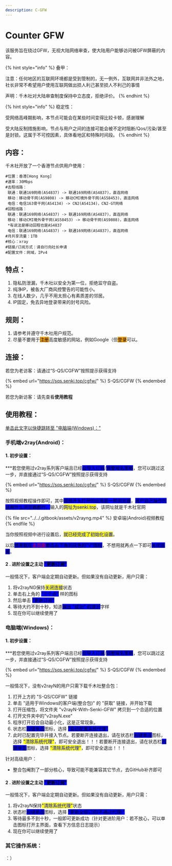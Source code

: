 ```yaml
---
description: C-GFW
---
```


# Counter GFW

该服务旨在绕过GFW，无视大陆网络审查，使大陆用户能够访问被GFW屏蔽的内容。

{% hint style="info" %}
叠甲：

注意：任何地区的互联网环境都是受到管制的，无一例外，互联网并非法外之地，社长非常不希望用户使用互联网做出损人利己甚至损人不利己的事情

声明：千木社对大陆审查制度保持中立态度，拒绝评价。
{% endhint %}

{% hint style="info" %}
稳定性：

受网络高峰期影响，本节点可能会在某些时间变得比较卡顿，感谢理解

受大陆反制措施影响，节点与用户之间的连接可能会被不定时阻断/Qos/污染/甚至是封锁。这属于不可控因素，具体看地区和特殊时间段。
{% endhint %}

## 内容：

千木社开放了一个香港节点供用户使用：

```
#位置：香港[Hong Kong]
#速率：30Mbps
#去程线路：
 联通：联通169网络(AS4837) -> 联通169网络(AS4837)，直连网络
 移动：移动骨干网(AS9808) -> 移动CMI境外骨干网(AS58453)，直连网络
 电信：电信163骨干网(AS4134) -> CN2(AS4134)，CN2-GT网络
#回程线路：
 联通：联通169网络(AS4837) -> 联通169网络(AS4837)，直连网络
 移动：移动CMI境外骨干网(AS58453) -> 移动骨干网(AS9808)，直连网络
 *有说法是移动回程也是AS4837
 电信：联通169网络(AS4837) -> 联通169网络(AS4837)，直连网络
#月共享流量：1TB
#核心：xray
#链接/订阅方式：请自行向社长申请
#配置文件：网域，IPv4
```

## 特点：

1. 隐私防泄漏，千木社以安全为第一位，拒绝监守自盗。
2. 纯净IP，被各大厂商风控警告的可能性小。
3. 在线人数少，几乎不用太担心有素质差的邻居。
4. IP固定，免去异地登录带来的封号风险。

## 规则：

1. 请参考并遵守千木社用户规范。
2. 尽量不要用于<mark style="background-color:orange;">注册</mark>高度敏感的网站，例如Google（但<mark style="background-color:orange;">登录</mark>可以。

## 连接：

若您为老访客：请通过“S-QS/CGFW”按照提示获得支持

{% embed url="https://sqs.senki.top/cgfw/" %}
S-QS/CGFW
{% endembed %}

若您为新访客：请先查看**使用教程**

## 使用教程：

[单击此文字以快捷跳转至 "电脑端(Windows)："](cgfw.md#dian-nao-duan-windows)

### 手机端v2ray(Android)：

#### 1. 初步设置：

\*\*\*若您使用过v2ray系列客户端且已经<mark style="background-color:blue;">会导入订阅</mark>/<mark style="background-color:blue;">调整域名策略</mark>，您可以跳过这一步，并直接通过“S-QS/CGFW”按照提示获得支持

{% embed url="https://sqs.senki.top/cgfw/" %}
S-QS/CGFW
{% endembed %}

按照视频教程操作即可，其中<mark style="background-color:blue;">视频开头打开的应用是一种浏览器</mark>，<mark style="background-color:blue;">用户自己操作的话用什么浏览器都行，</mark>输入的<mark style="color:blue;">网址为senki.top</mark>，该网址就是千木社官网

{% file src="../../.gitbook/assets/v2rayng.mp4" %}
安卓端(Android)视频教程
{% endfile %}

当你按照视频中进行设置后，<mark style="color:blue;">就已经完成了初始化设置</mark>。

以后<mark style="background-color:blue;">想用就在</mark><mark style="color:red;background-color:blue;">主页面</mark><mark style="background-color:blue;">单击右下角的灰色的"V"图标</mark>，不想用就再点一下即可<mark style="background-color:blue;">关闭连接</mark>。

#### 2 . 进阶设置之主动 <mark style="background-color:blue;">"更新订阅"</mark>

一般情况下，客户端会定期自动更新。但如果没有自动更新，用户只需：

1. 将v2rayNG保持<mark style="color:blue;">关闭连接</mark>状态
2. 单击右上角的 <mark style="background-color:blue;">"三个点"</mark> 样的图标
3. 然后单击 <mark style="background-color:blue;">"更新订阅"</mark>
4. 等待大约不到十秒，知道<mark style="background-color:blue;">弹出 "成功" 的提示</mark>字样
5. 现在你可以继续使用了

### 电脑端(Windows)：

#### 1. 初步设置：

\*\*\*若您使用过v2ray系列客户端且已经<mark style="background-color:blue;">会导入订阅</mark>/<mark style="background-color:blue;">调整域名策略</mark>，您可以跳过这一步，并直接通过“S-QS/CGFW”按照提示获得支持

{% embed url="https://sqs.senki.top/cgfw/" %}
S-QS/CGFW
{% endembed %}

一般情况下，没有v2rayN的用户只需下载千木社整合包：

1. 打开上方的 "S-QS/CGFW" 链接
2. 单击 "适用于Windows的客户端(整合包)" 的 "获取" 链接，并开始下载
3. 打开压缩包，将文件夹 "v2rayN-With-Senki-GFW" 拷贝到一个合适的位置
4. 打开文件夹中的"v2rayN.exe"
5. 程序打开后会自动最小化，这是正常现象。
6. 状态栏<mark style="background-color:blue;">右键单击</mark>图标，选择 <mark style="background-color:blue;">"自动配置系统代理"</mark>
7. 此时已配置完毕并接入节点。若要断开连接退出，请在状态栏<mark style="background-color:blue;">右键单击</mark>图标，选择 <mark style="color:blue;">"清除系统代理"</mark>，即可安全退出！！！若要断开连接退出，请在状态栏<mark style="background-color:blue;">右键单击</mark>图标，选择 <mark style="color:blue;">"清除系统代理"</mark>，即可安全退出！！！

针对高级用户：

* 整合包阉割了一部分核心，导致可能不能兼容其它节点，去GitHub补齐即可

#### 2 . 进阶设置之主动 <mark style="background-color:blue;">"更新订阅"</mark>

一般情况下，客户端会定期自动更新。但如果没有自动更新，用户只需：

1. 将v2rayN保持<mark style="color:blue;">"清除系统代理"</mark>状态
2. 状态栏<mark style="background-color:blue;">右键单击</mark>图标，选择 <mark style="background-color:blue;">"更新全部订阅(不通过代理)"</mark>
3. 等待最多不到十秒，一般即可更新成功（针对更进阶用户：若不放心，可以单击图标打开主界面，查看下方信息日志提示）
4. 现在你可以继续使用了

### 其它操作系统：

：）
